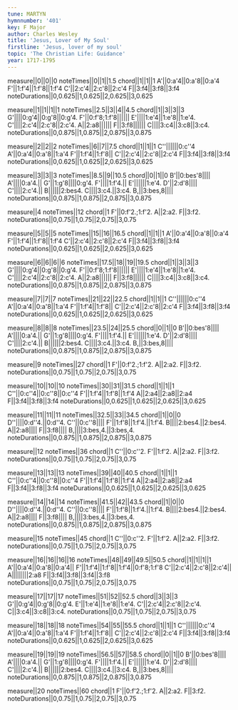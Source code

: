 ```yaml
---
tune: MARTYN
hymnnumber: '401'
key: F Major
author: Charles Wesley
title: 'Jesus, Lover of My Soul'
firstline: 'Jesus, lover of my soul'
topic: 'The Christian Life: Guidance'
year: 1717-1795
---
```

measure||0||0||0
noteTimes||0||1||1.5
chord||1||1||1
A'||0:a'4||0:a'8||0:a'4
F'||1:f'4||1:f'8||1:f'4
C'||2:c'4||2:c'8||2:c'4
F||3:f4||3:f8||3:f4
noteDurations||0,0.625||1,0.625||2,0.625||3,0.625

measure||1||1||1||1
noteTimes||2.5||3||4||4.5
chord||1||3||3||3
G'||||0:g'4||0:g'8||0:g'4.
F'||0:f'8;1:f'8||||||
E'||||1:e'4||1:e'8||1:e'4.
C'||||2:c'4||2:c'8||2:c'4.
A||2:a8||||||
F||3:f8||||||
C||||3:c4||3:c8||3:c4.
noteDurations||0,0.875||1,0.875||2,0.875||3,0.875

measure||2||2||2
noteTimes||6||7||7.5
chord||1||1||1
C''||||||0:c''4
A'||0:a'4||0:a'8||1:a'4
F'||1:f'4||1:f'8||
C'||2:c'4||2:c'8||2:c'4
F||3:f4||3:f8||3:f4
noteDurations||0,0.625||1,0.625||2,0.625||3,0.625

measure||3||3||3
noteTimes||8.5||9||10.5
chord||0||1||0
B'||0:bes'8||||
A'||||0:a'4.||
G'||1:g'8||||0:g'4.
F'||||1:f'4.||
E'||||||1:e'4.
D'||2:d'8||||
C'||||2:c'4.||
B||||||2:bes4.
C||||3:c4.||3:c4.
B,||3:bes,8||||
noteDurations||0,0.875||1,0.875||2,0.875||3,0.875

measure||4
noteTimes||12
chord||1
F'||0:f'2.;1:f'2.
A||2:a2.
F||3:f2.
noteDurations||0,0.75||1,0.75||2,0.75||3,0.75

measure||5||5||5
noteTimes||15||16||16.5
chord||1||1||1
A'||0:a'4||0:a'8||0:a'4
F'||1:f'4||1:f'8||1:f'4
C'||2:c'4||2:c'8||2:c'4
F||3:f4||3:f8||3:f4
noteDurations||0,0.625||1,0.625||2,0.625||3,0.625

measure||6||6||6||6
noteTimes||17.5||18||19||19.5
chord||1||3||3||3
G'||||0:g'4||0:g'8||0:g'4.
F'||0:f'8;1:f'8||||||
E'||||1:e'4||1:e'8||1:e'4.
C'||||2:c'4||2:c'8||2:c'4.
A||2:a8||||||
F||3:f8||||||
C||||3:c4||3:c8||3:c4.
noteDurations||0,0.875||1,0.875||2,0.875||3,0.875

measure||7||7||7
noteTimes||21||22||22.5
chord||1||1||1
C''||||||0:c''4
A'||0:a'4||0:a'8||1:a'4
F'||1:f'4||1:f'8||
C'||2:c'4||2:c'8||2:c'4
F||3:f4||3:f8||3:f4
noteDurations||0,0.625||1,0.625||2,0.625||3,0.625

measure||8||8||8
noteTimes||23.5||24||25.5
chord||0||1||0
B'||0:bes'8||||
A'||||0:a'4.||
G'||1:g'8||||0:g'4.
F'||||1:f'4.||
E'||||||1:e'4.
D'||2:d'8||||
C'||||2:c'4.||
B||||||2:bes4.
C||||3:c4.||3:c4.
B,||3:bes,8||||
noteDurations||0,0.875||1,0.875||2,0.875||3,0.875

measure||9
noteTimes||27
chord||1
F'||0:f'2.;1:f'2.
A||2:a2.
F||3:f2.
noteDurations||0,0.75||1,0.75||2,0.75||3,0.75

measure||10||10||10
noteTimes||30||31||31.5
chord||1||1||1
C''||0:c''4||0:c''8||0:c''4
F'||1:f'4||1:f'8||1:f'4
A||2:a4||2:a8||2:a4
F||3:f4||3:f8||3:f4
noteDurations||0,0.625||1,0.625||2,0.625||3,0.625

measure||11||11||11
noteTimes||32.5||33||34.5
chord||1||0||0
D''||||0:d''4.||0:d''4.
C''||0:c''8||||
F'||1:f'8||1:f'4.||1:f'4.
B||||2:bes4.||2:bes4.
A||2:a8||||
F||3:f8||||
B,||||3:bes,4.||3:bes,4.
noteDurations||0,0.875||1,0.875||2,0.875||3,0.875

measure||12
noteTimes||36
chord||1
C''||0:c''2.
F'||1:f'2.
A||2:a2.
F||3:f2.
noteDurations||0,0.75||1,0.75||2,0.75||3,0.75

measure||13||13||13
noteTimes||39||40||40.5
chord||1||1||1
C''||0:c''4||0:c''8||0:c''4
F'||1:f'4||1:f'8||1:f'4
A||2:a4||2:a8||2:a4
F||3:f4||3:f8||3:f4
noteDurations||0,0.625||1,0.625||2,0.625||3,0.625

measure||14||14||14
noteTimes||41.5||42||43.5
chord||1||0||0
D''||||0:d''4.||0:d''4.
C''||0:c''8||||
F'||1:f'8||1:f'4.||1:f'4.
B||||2:bes4.||2:bes4.
A||2:a8||||
F||3:f8||||
B,||||3:bes,4.||3:bes,4.
noteDurations||0,0.875||1,0.875||2,0.875||3,0.875

measure||15
noteTimes||45
chord||1
C''||0:c''2.
F'||1:f'2.
A||2:a2.
F||3:f2.
noteDurations||0,0.75||1,0.75||2,0.75||3,0.75

measure||16||16||16||16
noteTimes||48||49||49.5||50.5
chord||1||1||1||1
A'||0:a'4||0:a'8||0:a'4||
F'||1:f'4||1:f'8||1:f'4||0:f'8;1:f'8
C'||2:c'4||2:c'8||2:c'4||
A||||||||2:a8
F||3:f4||3:f8||3:f4||3:f8
noteDurations||0,0.75||1,0.75||2,0.75||3,0.75

measure||17||17||17
noteTimes||51||52||52.5
chord||3||3||3
G'||0:g'4||0:g'8||0:g'4.
E'||1:e'4||1:e'8||1:e'4.
C'||2:c'4||2:c'8||2:c'4.
C||3:c4||3:c8||3:c4.
noteDurations||0,0.75||1,0.75||2,0.75||3,0.75

measure||18||18||18
noteTimes||54||55||55.5
chord||1||1||1
C''||||||0:c''4
A'||0:a'4||0:a'8||1:a'4
F'||1:f'4||1:f'8||
C'||2:c'4||2:c'8||2:c'4
F||3:f4||3:f8||3:f4
noteDurations||0,0.625||1,0.625||2,0.625||3,0.625

measure||19||19||19
noteTimes||56.5||57||58.5
chord||0||1||0
B'||0:bes'8||||
A'||||0:a'4.||
G'||1:g'8||||0:g'4.
F'||||1:f'4.||
E'||||||1:e'4.
D'||2:d'8||||
C'||||2:c'4.||
B||||||2:bes4.
C||||3:c4.||3:c4.
B,||3:bes,8||||
noteDurations||0,0.875||1,0.875||2,0.875||3,0.875

measure||20
noteTimes||60
chord||1
F'||0:f'2.;1:f'2.
A||2:a2.
F||3:f2.
noteDurations||0,0.75||1,0.75||2,0.75||3,0.75

